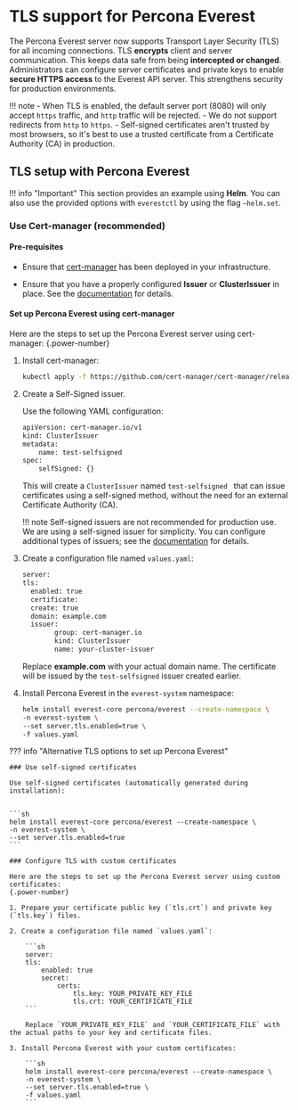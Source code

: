 # TLS support for Percona Everest

The Percona Everest server now supports Transport Layer Security (TLS)  for all incoming connections. TLS **encrypts** client and server communication. This keeps data safe from being **intercepted or changed**. Administrators can configure server certificates and private keys to enable **secure HTTPS access** to the Everest API server. This strengthens security for production environments.

!!! note
    - When TLS is enabled, the default server port (8080) will only accept `https` traffic, and `http` traffic will be rejected.
    - We do not support redirects from `http` to `https`.
    - Self-signed certificates aren't trusted by most browsers, so it's best to use a trusted certificate from a Certificate Authority (CA) in production.



## TLS setup with Percona Everest

!!! info "Important"
    This section provides an example using **Helm**. You can also use the provided options with `everestctl` by using the flag `—helm.set`.


### Use Cert-manager (recommended)     

#### Pre-requisites

- Ensure that [cert-manager](https://cert-manager.io/docs/) has been deployed in your infrastructure.

- Ensure that you have a properly configured **Issuer** or **ClusterIssuer** in place. See the [documentation](https://cert-manager.io/docs/configuration/) for details.


#### Set up Percona Everest using cert-manager

Here are the steps to set up the Percona Everest server using cert-manager:
{.power-number}

1. Install cert-manager:

    ```sh
    kubectl apply -f https://github.com/cert-manager/cert-manager/releases/download/v1.17.0/cert-manager.yaml
    ```

2. Create a Self-Signed issuer.

    Use the following YAML configuration:

    ```sh
    apiVersion: cert-manager.io/v1
    kind: ClusterIssuer
    metadata:
        name: test-selfsigned
    spec:
        selfSigned: {}
    ```
  
    This will create a `ClusterIssuer` named `test-selfsigned ` that can issue certificates using a self-signed method, without the need for an external Certificate Authority (CA).

    !!! note
        Self-signed issuers are not recommended for production use. We are using a self-signed issuer for simplicity. You can configure additional types of issuers; see the [documentation](https://cert-manager.io/docs/configuration/issuers/) for details.

3. Create a configuration file named `values.yaml`:

    ```sh
    server:
	tls: 
	  enabled: true
	  certificate:
	  create: true
	  domain: example.com
	  issuer:
			group: cert-manager.io
			kind: ClusterIssuer 
			name: your-cluster-issuer
    ```

    Replace **example.com** with your actual domain name. The certificate will be issued by the `test-selfsigned` issuer created earlier.


4. Install Percona Everest in the `everest-system` namespace:

    ```sh
    helm install everest-core percona/everest --create-namespace \
	-n everest-system \
	--set server.tls.enabled=true \
	-f values.yaml
    ```


??? info "Alternative TLS options to set up Percona Everest"

    ### Use self-signed certificates

    Use self-signed certificates (automatically generated during installation):
     

    ```sh
    helm install everest-core percona/everest --create-namespace \
	-n everest-system \
	--set server.tls.enabled=true
    ```

    ### Configure TLS with custom certificates

    Here are the steps to set up the Percona Everest server using custom certificates:
    {.power-number}

    1. Prepare your certificate public key (`tls.crt`) and private key (`tls.key`) files. 

    2. Create a configuration file named `values.yaml`:

        ```sh
        server:
        tls: 
            enabled: true
            secret:
                certs:
                    tls.key: YOUR_PRIVATE_KEY_FILE
                    tls.crt: YOUR_CERTIFICATE_FILE
        ```

        Replace `YOUR_PRIVATE_KEY_FILE` and `YOUR_CERTIFICATE_FILE` with the actual paths to your key and certificate files.

    3. Install Percona Everest with your custom certificates:

        ```sh
        helm install everest-core percona/everest --create-namespace \
        -n everest-system \
        --set server.tls.enabled=true \
        -f values.yaml
        ```





























    
    
  






